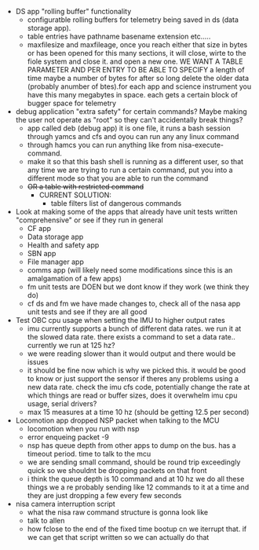 
- DS app "rolling buffer" functionality
	- configuratble rolling buffers for telemetry being saved in ds (data storage app).
	- table entries have pathname basename extension etc.....
	- maxfilesize and maxfileage, once you reach either that size in bytes or has been opened for this many sections, it will close, wirte to the fiole system and close it. and open a new one. WE WANT A TABLE PARAMETER AND PER ENTRY TO BE ABLE TO SPECIFY a length of time maybe a number of bytes for after so long delete the older data (probably anumber of btes).for each app and science instrument you have this many megabytes in space. each gets a certain block of bugger space for telemetry
- debug application "extra safety" for certain commands? Maybe making the user not operate as "root" so they can't accidentally break things?
	- app called deb (debug app) it is one file, it runs a bash session through yamcs and cfs and oyou can run any any linux command
	- through hamcs you can run anything like from nisa-execute-command.
	- make it so that this bash shell is running as a different user, so that any time we are trying to run a certain command, put you into a different mode so that you are able to run the command
	- ~~OR a table with restricted command~~
		- CURRENT SOLUTION:
			- table filters list of dangerous commands
- Look at making some of the apps that already have unit tests written "comprehensive" or see if they run in general  
	- CF app  
	- Data storage app  
	- Health and safety app  
	- SBN app  
	- File manager app  
	- comms app (will likely need some modifications since this is an amalgamation of a few apps)
	- fm unit tests are DOEN but we dont know if they work (we think they do)
	- cf ds and fm we have made changes to, check all of the nasa app unit tests and see if they are all good
- Test OBC cpu usage when setting the IMU to higher output rates
	- imu currently supports a bunch of different data rates. we run it at the slowed data rate. there exists a  command to set a data rate.. currently we run at 125 hz?
	- we were reading slower than it would output and there would be issues
	- it should be fine now which is why we picked this. it would be good to know or just support the sensor if theres any problems using a new data rate. check the imu cfs code, potentially change the rate at which things are read or buffer sizes, does it overwhelm imu cpu usage, serial drivers?
	- max 15 measures at a time 10 hz (should be getting 12.5 per second)
- Locomotion app dropped NSP packet when talking to the MCU
	- locomotion when you run with nsp
	- error enqueing packet -9
	- nsp has queue depth from other apps to dump on the bus. has a timeout period. time to talk to the mcu
	- we are sending small command, should be round trip exceedingly quick so we shouldnt be dropping packets on that front
	- i think the queue depth is 10 command and at 10 hz we do all these things we a re probably sending like 12 commands to it at a time and they are just dropping a few every few seconds
- nisa camera interruption script
	- what the nisa raw command structure is gonna look like 
	- talk to allen
	- how fclose to the end of the fixed time bootup cn we iterrupt that. if we can get that script written so we can actually do that





